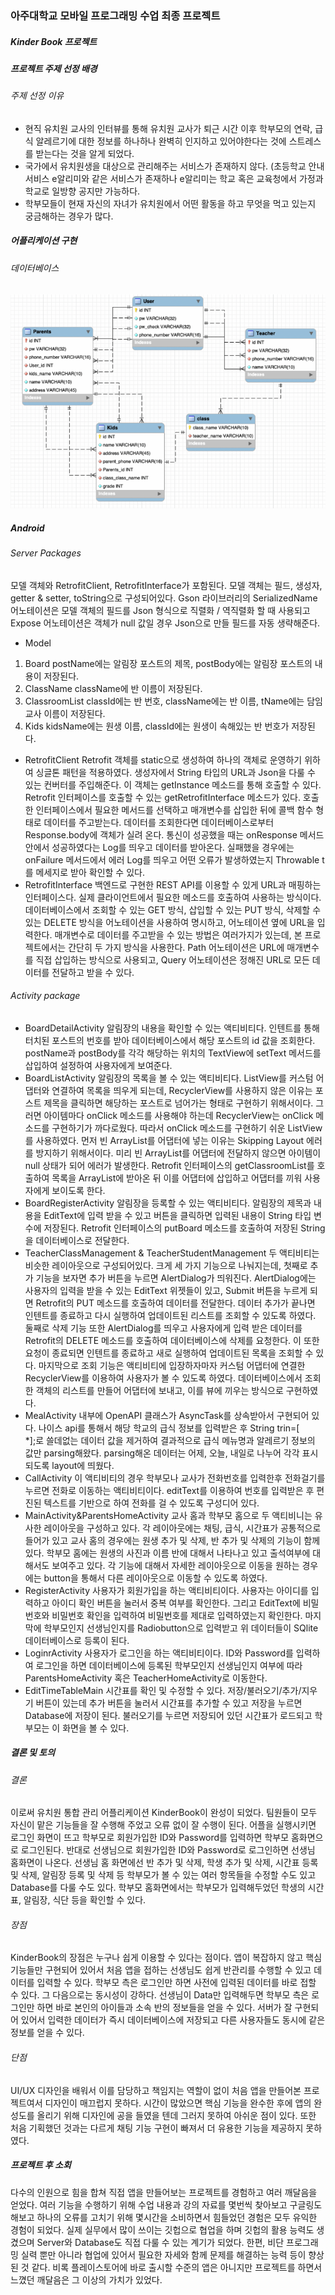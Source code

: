### 아주대학교 모바일 프로그래밍 수업 최종 프로젝트

##### Kinder Book 프로젝트

##### 프로젝트 주제 선정 배경
###### 주제 선정 이유
- 현직 유치원 교사의 인터뷰를 통해 유치원 교사가 퇴근 시간 이후 학부모의 연락, 급식 알레르기에 대한 정보를 하나하나 완벽히 인지하고 있어야한다는 것에 스트레스를 받는다는 것을 알게 되었다.
- 국가에서 유치원생을 대상으로 관리해주는 서비스가 존재하지 않다. (초등학교 안내 서비스 e알리미와 같은 서비스가 존재하나 e알리미는 학교 혹은 교육청에서 가정과 학교로 일방향 공지만 가능하다.
- 학부모들이 현재 자신의 자녀가 유치원에서 어떤 활동을 하고 무엇을 먹고 있는지 궁금해하는 경우가 많다.
##### 어플리케이션 구현
###### 데이터베이스
<img src='/mobile_db.png'></img>

##### Android
###### Server Packages
모델 객체와 RetrofitClient, RetrofitInterface가 포함된다. 모델 객체는 필드, 생성자, getter & setter, toString으로 구성되어있다. Gson 라이브러리의 SerializedName 어노테이션은 모델 객체의 필드를 Json 형식으로 직렬화 / 역직렬화 할 때 사용되고 Expose 어노테이션은 객체가 null 값일 경우 Json으로 만들 필드를 자동 생략해준다.
-  Model
  1. Board
     postName에는 알림장 포스트의 제목, postBody에는 알림장 포스트의 내용이 저장된다.
  2. ClassName
     className에 반 이름이 저장된다.
  3. ClassroomList
     classId에는 반 번호, className에는 반 이름, tName에는 담임 교사 이름이 저장된다.
  4. Kids
     kidsName에는 원생 이름, classId에는 원생이 속해있는 반 번호가 저장된다.
-  RetrofitClient
Retrofit 객체를 static으로 생성하여 하나의 객체로 운영하기 위하여 싱글톤 패턴을 적용하였다. 생성자에서 String 타입의 URL과 Json을 다룰 수 있는 컨버터를 주입해준다. 이 객체는 getInstance 메소드를 통해 호출할 수 있다. Retrofit 인터페이스를 호출할 수 있는 getRetrofitInterface 메소드가 있다. 호출한 인터페이스에서 필요한 메서드를 선택하고 매개변수를 삽입한 뒤에 콜백 함수 형태로 데이터를 주고받는다. 데이터를 조회한다면 데이터베이스로부터 Response.body에 객체가 실려 온다. 통신이 성공했을 때는 onResponse 메서드 안에서 성공하였다는 Log를 띄우고 데이터를 받아온다. 실패했을 경우에는 onFailure 메서드에서 에러 Log를 띄우고 어떤 오류가 발생하였는지 Throwable t를 메세지로 받아 확인할 수 있다.
-  RetrofitInterface
백엔드로 구현한 REST API를 이용할 수 있게 URL과 매핑하는 인터페이스다. 실제 클라이언트에서 필요한 메소드를 호출하여 사용하는 방식이다. 데이터베이스에서 조회할 수 있는 GET 방식, 삽입할 수 있는 PUT 방식, 삭제할 수 있는 DELETE 방식을 어노테이션을 사용하여 명시하고, 어노테이션 옆에 URL을 입력한다. 매개변수로 데이터를 주고받을 수 있는 방법은 여러가지가 있는데, 본 프로젝트에서는 간단히 두 가지 방식을 사용한다. Path 어노테이션은 URL에 매개변수를 직접 삽입하는 방식으로 사용되고, Query 어노테이션은 정해진 URL로 모든 데이터를 전달하고 받을 수 있다.
###### Activity package
- BoardDetailActivity
알림장의 내용을 확인할 수 있는 액티비티다. 인텐트를 통해 터치된 포스트의 번호를 받아 데이터베이스에서 해당 포스트의 id 값을 조회한다. postName과 postBody를 각각 해당하는 위치의 TextView에 setText 메서드를 삽입하여 설정하여 사용자에게 보여준다.
- BoardListActivity
알림장의 목록을 볼 수 있는 액티비티다. ListView를 커스텀 어댑터와 연결하여 목록을 띄우게 되는데, RecyclerView를 사용하지 않은 이유는 포스트 제목을 클릭하면 해당하는 포스트로 넘어가는 형태로 구현하기 위해서이다. 그러면 아이템마다 onClick 메소드를 사용해야 하는데 RecyclerView는 onClick 메소드를 구현하기가 까다로웠다. 따라서 onClick 메소드를 구현하기 쉬운 ListView를 사용하였다. 먼저 빈 ArrayList를 어댑터에 넣는 이유는 Skipping Layout 에러를 방지하기 위해서이다. 미리 빈 ArrayList를 어댑터에 전달하지 않으면 아이템이 null 상태가 되어 에러가 발생한다. Retrofit 인터페이스의 getClassroomList를 호출하여 목록을 ArrayList에 받아온 뒤 이를 어댑터에 삽입하고 어댑터를 끼워 사용자에게 보이도록 한다.
- BoardRegisterActivity
알림장을 등록할 수 있는 액티비티다. 알림장의 제목과 내용을 EditText에 입력 받을 수 있고 버튼을 클릭하면 입력된 내용이 String 타입 변수에 저장된다. Retrofit 인터페이스의 putBoard 메소드를 호출하여 저장된 String을 데이터베이스로 전달한다.
- TeacherClassManagement & TeacherStudentManagement
두 액티비티는 비슷한 레이아웃으로 구성되어있다. 크게 세 가지 기능으로 나눠지는데, 첫째로 추가 기능을 보자면 추가 버튼을 누르면 AlertDialog가 띄워진다. AlertDialog에는 사용자의 입력을 받을 수 있는 EditText 위젯들이 있고, Submit 버튼을 누르게 되면 Retrofit의 PUT 메소드를 호출하여 데이터를 전달한다. 데이터 추가가 끝나면 인텐트를 종료하고 다시 실행하여 업데이트된 리스트를 조회할 수 있도록 하였다. 둘째로 삭제 기능 또한 AlertDialog를 띄우고 사용자에게 입력 받은 데이터를 Retrofit의 DELETE 메소드를 호출하여 데이터베이스에 삭제를 요청한다. 이 또한 요청이 종료되면 인텐트를 종료하고 새로 실행하여 업데이트된 목록을 조회할 수 있다. 마지막으로 조회 기능은 액티비티에 입장하자마자 커스텀 어댑터에 연결한 RecyclerView를 이용하여 사용자가 볼 수 있도록 하였다. 데이터베이스에서 조회한 객체의 리스트를 만들어 어댑터에 보내고, 이를 뷰에 끼우는 방식으로 구현하였다.
- MealActivity
내부에 OpenAPI 클래스가 AsyncTask를 상속받아서 구현되어 있다. 나이스 api를 통해서 해당 학교의 급식 정보를 입력받은 후 String trin=[<br/>*];로 쓸데없는 데이터 값을 제거하여 결과적으로 급식 메뉴명과 알레르기 정보의 값만 parsing해왔다. parsing해온 데이터는 어제, 오늘, 내일로 나누어 각각 표시되도록 layout에 띄웠다.
- CallActivity
이 액티비티의 경우 학부모나 교사가 전화번호를 입력한후 전화걸기를 누르면 전화로 이동하는 액티비티이다. editText를 이용하여 번호를 입력받은 후 편진된 텍스트를 기반으로 하여 전화를 걸 수 있도록 구성디어 있다.
- MainActivity&ParentsHomeActivity
교사 홈과 학부모 홈으로 두 액티비니는 유사한 레이아웃을 구성하고 있다. 각 레이아웃에는 채팅, 급식, 시간표가 공통적으로 들어가 있고 교사 홈의 경우에는 원생 추가 및 삭제, 반 추가 및 삭제의 기능이 함께 있다. 학부모 홈에는 원생의 사진과 이름 반에 대해서 나타나고 있고 출석여부에 대해서도 보여주고 있다. 각 기능에 대해서 자세한 레이아웃으로 이동을 원하는 경우에는 button을 통해서 다른 레이아웃으로 이동할 수 있도록 하였다.
- RegisterActivity
사용자가 회원가입을 하는 액티비티이다. 사용자는 아이디를 입력하고 아이디 확인 버튼을 눌러서 중복 여부를 확인한다. 그리고 EditText에 비밀번호와 비밀번호 확인을 입력하여 비밀번호를 제대로 입력하였는지 확인한다. 마지막에 학부모인지 선생님인지를 Radiobutton으로 입력받고 위 데이터들이 SQlite 데이터베이스로 등록이 된다.
- LoginrActivity
사용자가 로그인을 하는 액티비티이다. ID와 Password를 입력하여 로그인을 하면 데이터베이스에 등록된 학부모인지 선생님인지 여부에 따라 ParentsHomeActivity 혹은 TeacherHomeActivity로 이동한다. 
- EditTimeTableMain
시간표를 확인 및 수정할 수 있다. 저장/불러오기/추가/지우기 버튼이 있는데 추가 버튼을 눌러서 시간표를 추가할 수 있고 저장을 누르면 Database에 저장이 된다. 불러오기를 누르면 저장되어 있던 시간표가 로드되고 학부모는 이 화면을 볼 수 있다.

##### 결론 및 토의
###### 결론
이로써 유치원 통합 관리 어플리케이션 KinderBook이 완성이 되었다. 팀원들이 모두 자신이 맡은 기능들을 잘 수행해 주었고 오류 없이 잘 수행이 된다. 어플을 실행시키면 로그인 화면이 뜨고 학부모로 회원가입한 ID와 Password를 입력하면 학부모 홈화면으로 로그인된다. 반대로 선생님으로 회원가입한 ID와 Password로 로그인하면 선생님 홈화면이 나온다. 선생님 홈 화면에선 반 추가 및 삭제, 학생 추가 및 삭제, 시간표 등록 및 삭제, 알림장 등록 및 삭제 등 학부모가 볼 수 있는 여러 항목들을 수정할 수도 있고 Database를 다룰 수도 있다. 학부모 홈화면에서는 학부모가 입력해두었던 학생의 시간표, 알림장, 식단 등을 확인할 수 있다.
###### 장점
KinderBook의 장점은 누구나 쉽게 이용할 수 있다는 점이다. 앱이 복잡하지 않고 핵심 기능들만 구현되어 있어서 처음 앱을 접하는 선생님도 쉽게 반관리를 수행할 수 있고 데이터를 입력할 수 있다. 학부모 측은 로그인만 하면 사전에 입력된 데이터를 바로 접할 수 있다. 그 다음으로는 동시성이 강하다. 선생님이 Data만 입력해두면 학부모 측은 로그인만 하면 바로 본인의 아이들과 소속 반의 정보들을 얻을 수 있다. 서버가 잘 구현되어 있어서 입력한 데이터가 즉시 데이터베이스에 저장되고 다른 사용자들도 동시에 같은 정보를 얻을 수 있다. 
###### 단점
UI/UX 디자인을 배워서 이를 담당하고 책임지는 역할이 없이 처음 앱을 만들어본 프로젝트여서 디자인이 매끄럽지 못하다. 시간이 많았으면 핵심 기능을 완수한 후에 앱의 완성도를 올리기 위해 디자인에 공을 들였을 텐데 그러지 못하여 아쉬운 점이 있다. 또한 처음 기획했던 것과는 다르게 채팅 기능 구현이 빠져서 더 유용한 기능을 제공하지 못하였다. 
##### 프로젝트 후 소회
다수의 인원으로 힘을 합쳐 직접 앱을 만들어보는 프로젝트를 경험하고 여러 깨달음을 얻었다. 여러 기능을 수행하기 위해 수업 내용과 강의 자료를 몇번씩 찾아보고 구글링도 해보고 하나의 오류를 고치기 위해 몇시간을 소비하면서 힘들었던 경험은 모두 유익한 경험이 되었다. 실제 실무에서 많이 쓰이는 깃헙으로 협업을 하며 깃헙의 활용 능력도 생겼으며 Server와 Database도 직접 다룰 수 있는 계기가 되었다. 한편, 비단 프로그래밍 실력 뿐만 아니라 협업에 있어서 필요한 자세와 함께 문제를 해결하는 능력 등이 향상된 것 같다. 비록 플레이스토어에 바로 출시할 수준의 앱은 아니지만 프로젝트를 하면서 느꼈던 깨달음은 그 이상의 가치가 있었다.
